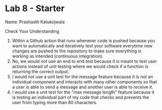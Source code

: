 # Lab 8 - Starter

Name: Prashasth Katukojwala <br>

Check Your Understanding <br>
1. Within a Github action that runs whenever code is pushed because you want to automatically and iteratively test your software everytime new changes are pushed to the repository to make sure everything is working as intended (continuous integration).
2. No, we would not use an end to end test because it is meant to test user actions instead of unit testing where we would check if a function is returning the correct output.
3. I would not use a unit test for the message feature because it is not an individual component and interacts with many other components so that a user is able to send a message and another user is able to receive it.
4. I would use a unit test for the "max message length" feature because it is testing an individual part of my code that checks and prevents the user from typing more than 80 characters.
